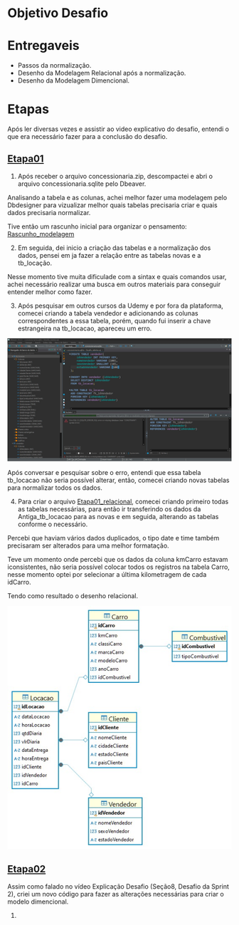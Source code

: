 # Objetivo Desafio




# Entregaveis 
- Passos da normalização.
- Desenho da Modelagem Relacional após a normalização.
- Desenho da Modelagem Dimencional.

# Etapas
Após ler diversas vezes e assistir ao video explicativo do desafio, entendi o que era necessário fazer para a conclusão do desafio.

## [Etapa01](../Desafio/etapa-1/)
1. Após receber o arquivo concessionaria.zip, descompactei e abri o arquivo concessionaria.sqlite pelo Dbeaver.

Analisando a tabela e as colunas, achei melhor fazer uma modelagem pelo Dbdesigner para vizualizar melhor quais tabelas precisaria criar e quais dados precisaria normalizar.

Tive então um rascunho inicial para organizar o pensamento: [Rascunho_modelagem](../Evidencias/Modelagem_inicial.jpg)

2. Em seguida, dei inicio a criação das tabelas e a normalização dos dados, pensei em ja fazer a relação entre as tabelas novas e a tb_locação.

Nesse momento tive muita dificulade com a sintax e quais comandos usar, achei necessário realizar uma busca em outros materiais para conseguir entender melhor como fazer.

3. Após pesquisar em outros cursos da Udemy e por fora da plataforma, comecei criando a tabela vendedor e adicionando as colunas correspondentes a essa tabela, porém, quando fui inserir a chave estrangeira na tb_locacao, apareceu um erro.

![Erro_SQL](../Evidencias/Erro_sql.jpg)

Após conversar e pesquisar sobre o erro,  entendi que essa tabela tb_locacao não seria possível alterar, então, comecei criando novas tabelas para normalizar todos os dados.

4. Para criar o arquivo [Etapa01_relacional](../Desafio/etapa-1/Etapa01_Relacional.sql), comecei criando primeiro todas as tabelas necessárias, para então ir transferindo os dados da Antiga_tb_locacao para as novas e em seguida, alterando as tabelas conforme o necessário.

Percebi que haviam vários dados duplicados, o tipo date e time também precisaram ser alterados para uma melhor formatação.

Teve um momento onde percebi que os dados da coluna kmCarro estavam iconsistentes, não seria possível colocar todos os registros na tabela Carro, nesse momento optei por selecionar a última kilometragem de cada idCarro.


Tendo como resultado o desenho relacional.

![Modelo Relacional](../Evidencias/Modelagem_relacional.jpg)


## [Etapa02](../Desafio/etapa-2/)

Assim como falado no vídeo Explicação Desafio (Seção8, Desafio da Sprint 2), criei um novo código para fazer as alterações necessárias para criar o modelo dimencional.

1. 


